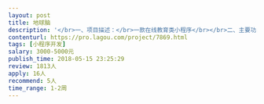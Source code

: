```yaml
---                
layout: post       
title: 地球脑           
description: '</br>一、项目描述：</br>一款在线教育类小程序</br></br>二、主要功能点：</br>在线答题、积分商城、音视频</br></br>三、可参考产品：</br>头脑王者小程序</br></br>四、人员要求：</br>1、熟悉h5、Javascript、css等技术</br>2、有成熟的作品经验</br>3、良好的沟通能力和契约精神</br>'     
contenturl: https://pro.lagou.com/project/7869.html      
tags: [小程序开发]            
salary: 3000-5000元          
publish_time: 2018-05-15 23:25:29         
review: 1813人                   
apply: 16人                   
recommend: 5人                   
time_range: 1-2周              
---                 
```

